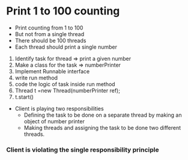 # Print 1 to 100 counting

* Print counting from 1 to 100
* But not from a single thread
* There should be 100 threads
* Each thread should print a single number

1. Identify task for thread => print a given number
2. Make a class for the task => numberPrinter
3. Implement Runnable interface
4. write run method
5. code the logic of task inside run method
6. Thread t =new Thread(numberPrinter ref);
7. t.start()

* Client is playing two responsibilities 
  * Defining the task to be done on a separate thread by making an object of number printer
  * Making threads and assigning the task to be done two different threads.

### Client is violating the single responsibility principle